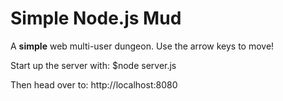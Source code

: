 Simple Node.js Mud
===================

A **simple** web multi-user dungeon. Use the arrow keys to move!

Start up the server with:
	$node server.js

Then head over to:
	http://localhost:8080